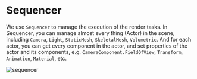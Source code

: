 # Sequencer

We use `Sequencer` to manage the execution of the render tasks. In Sequencer, 
you can manage almost every thing (Actor) in the scene, including `Camera`, `Light`, 
`StaticMesh`, `SkeletalMesh`, `Volumetric`. And for each actor, you can get every component
in the actor, and set properties of the actor and its components, 
e.g. `CameraComponent.FieldOfView`, `Transform`, `Animation`, `Material`, etc.

![sequencer](../pics/Sequencer.png "Sequencer")

